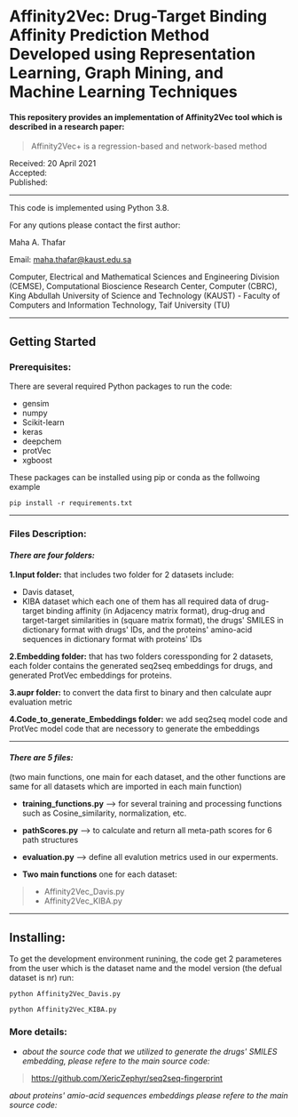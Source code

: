 # Affinity2Vec: Drug-Target Binding Affinity Prediction Method Developed using Representation Learning, Graph Mining, and Machine Learning Techniques

 
#### This repositery provides an implementation of Affinity2Vec tool which is described in a research paper:

> Affinity2Vec+ is a regression-based and network-based method

Received: 20 April 2021                                      
Accepted:               
Published: 


----
This code is implemented using Python 3.8.

For any qutions please contact the first author:


  Maha A. Thafar

Email: maha.thafar@kaust.edu.sa

Computer, Electrical and Mathematical Sciences and Engineering Division (CEMSE), Computational Bioscience Research Center, Computer (CBRC), King Abdullah University of Science and Technology (KAUST) - Faculty of Computers and Information Technology, Taif University (TU)

----

## Getting Started

### Prerequisites:

There are several required Python packages to run the code:
- gensim
- numpy
- Scikit-learn
- keras
- deepchem
- protVec
- xgboost

These packages can be installed using pip or conda as the follwoing example
```
pip install -r requirements.txt
```
---


### Files Description:
#### *There are four folders:*

  **1.Input folder:** 
  that includes two folder for 2 datasets include: 
   - Davis dataset,
   - KIBA dataset
     which each one of them has all required data of drug-target binding affinity (in Adjacency matrix format), drug-drug and target-target similarities in (square matrix format), the drugs' SMILES in dictionary format with drugs' IDs, and the proteins' amino-acid sequences in dictionary format with proteins' IDs
  
  **2.Embedding folder:**
  that has two folders coressponding for 2 datasets,
     each folder contains the generated seq2seq embeddings for drugs, and generated ProtVec embeddings for proteins. 
     
  **3.aupr folder:**
  to convert the data first to binary and then calculate aupr evaluation metric
  
  **4.Code_to_generate_Embeddings folder:**
  we add seq2seq model code and ProtVec model code that are necessory to generate the embeddings
     
  
---
#### *There are 5 files:*
(two main functions, one main for each dataset, and the other functions are same for all datasets which are imported in each main function)

- **training_functions.py** --> for several training and processing functions such as Cosine_similarity, normalization, etc.
- **pathScores.py** --> to calculate and return all meta-path scores for 6 path structures
- **evaluation.py** --> define all evalution metrics used in our experments.


- **Two main functions**
one for each dataset:
> - Affinity2Vec_Davis.py
> - Affinity2Vec_KIBA.py

---
## Installing:

To get the development environment runining, the code get 2 parameteres from the user which is the dataset name and the model version (the defual dataset is nr)
run:

```
python Affinity2Vec_Davis.py
```
```
python Affinity2Vec_KIBA.py
```

### More details:

- *about the source code that we utilized to generate the drugs' SMILES embedding, please refere to the main source code:*

> https://github.com/XericZephyr/seq2seq-fingerprint

*about proteins' amio-acid sequences embeddings please refere to the main source code:*

